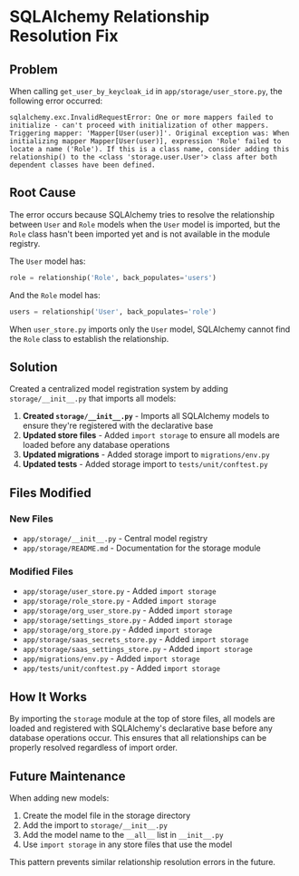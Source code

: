 # SQLAlchemy Relationship Resolution Fix

## Problem
When calling `get_user_by_keycloak_id` in `app/storage/user_store.py`, the following error occurred:

```
sqlalchemy.exc.InvalidRequestError: One or more mappers failed to initialize - can't proceed with initialization of other mappers. Triggering mapper: 'Mapper[User(user)]'. Original exception was: When initializing mapper Mapper[User(user)], expression 'Role' failed to locate a name ('Role'). If this is a class name, consider adding this relationship() to the <class 'storage.user.User'> class after both dependent classes have been defined.
```

## Root Cause
The error occurs because SQLAlchemy tries to resolve the relationship between `User` and `Role` models when the `User` model is imported, but the `Role` class hasn't been imported yet and is not available in the module registry.

The `User` model has:
```python
role = relationship('Role', back_populates='users')
```

And the `Role` model has:
```python
users = relationship('User', back_populates='role')
```

When `user_store.py` imports only the `User` model, SQLAlchemy cannot find the `Role` class to establish the relationship.

## Solution
Created a centralized model registration system by adding `storage/__init__.py` that imports all models:

1. **Created `storage/__init__.py`** - Imports all SQLAlchemy models to ensure they're registered with the declarative base
2. **Updated store files** - Added `import storage` to ensure all models are loaded before any database operations
3. **Updated migrations** - Added storage import to `migrations/env.py`
4. **Updated tests** - Added storage import to `tests/unit/conftest.py`

## Files Modified

### New Files
- `app/storage/__init__.py` - Central model registry
- `app/storage/README.md` - Documentation for the storage module

### Modified Files
- `app/storage/user_store.py` - Added `import storage`
- `app/storage/role_store.py` - Added `import storage`
- `app/storage/org_user_store.py` - Added `import storage`
- `app/storage/settings_store.py` - Added `import storage`
- `app/storage/org_store.py` - Added `import storage`
- `app/storage/saas_secrets_store.py` - Added `import storage`
- `app/storage/saas_settings_store.py` - Added `import storage`
- `app/migrations/env.py` - Added `import storage`
- `app/tests/unit/conftest.py` - Added `import storage`

## How It Works
By importing the `storage` module at the top of store files, all models are loaded and registered with SQLAlchemy's declarative base before any database operations occur. This ensures that all relationships can be properly resolved regardless of import order.

## Future Maintenance
When adding new models:
1. Create the model file in the storage directory
2. Add the import to `storage/__init__.py`
3. Add the model name to the `__all__` list in `__init__.py`
4. Use `import storage` in any store files that use the model

This pattern prevents similar relationship resolution errors in the future.
